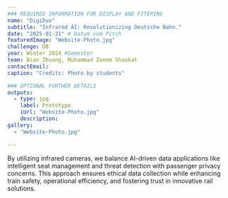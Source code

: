 ```yaml
---
### REQUIRED INFORMATION FOR DISPLAY AND FITERING
name: "DigiDuo"
subtitle: "Infrared AI: Revolutionizing Deutsche Bahn."
date: "2025-01-21" # Datum vom Pitch
featuredImage: "Website-Photo.jpg"
challenge: DB
year: Winter 2024 #Semester
team: Dian Zhuang, Muhammad Zaeem Shaukat
contactEmail: 
caption: "Credits: Photo by students"

### OPTIONAL FURTHER DETAILS
outputs:
  - type: jpg
    label: Prototype
    iUrl: "Website-Photo.jpg"
    description:
gallery:
  - "Website-Photo.jpg"

---
```


By utilizing infrared cameras, we balance AI-driven data applications like intelligent seat management and threat detection with passenger privacy concerns. This approach ensures ethical data collection while enhancing train safety, operational efficiency, and fostering trust in innovative rail solutions.
